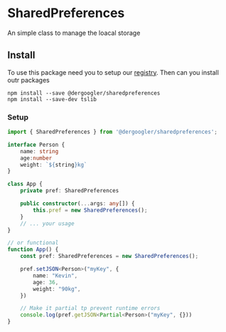 # SharedPreferences

An simple class to manage the loacal storage

## Install
To use this package need you to setup our [registry](https://dergoogler.com/dergoogler/updates/wiki/Setup-registry). Then can you install outr packages

```shell
npm install --save @dergoogler/sharedpreferences
npm install --save-dev tslib
```
 
### Setup

```ts
import { SharedPreferences } from '@dergoogler/sharedpreferences';

interface Person {
    name: string
    age:number
    weight: `${string}kg`
}

class App {
    private pref: SharedPreferences

    public constructor(...args: any[]) {
        this.pref = new SharedPreferences();
    }
    // ... your usage
}

// or functional
function App() {
    const pref: SharedPreferences = new SharedPreferences();

    pref.setJSON<Person>("myKey", {
        name: "Kevin",
        age: 36,
        weight: "90kg",
    })

    // Make it partial tp prevent runtime errors
    console.log(pref.getJSON<Partial<Person>("myKey", {}))
}

```

